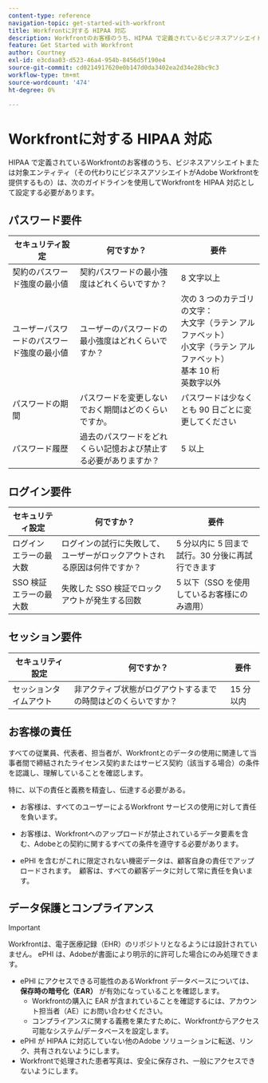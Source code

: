 ```yaml
---
content-type: reference
navigation-topic: get-started-with-workfront
title: Workfrontに対する HIPAA 対応
description: Workfrontのお客様のうち、HIPAA で定義されているビジネスアソシエイトまたは対象エンティティ（その代わりにビジネスアソシエイトがAdobe Workfrontを提供するもの）は、次のガイドラインを使用してWorkfrontを HIPAA 対応として設定する必要があります。
feature: Get Started with Workfront
author: Courtney
exl-id: e3cdaa03-d523-46a4-954b-8456d5f190e4
source-git-commit: cd0214917620e0b147d0da3402ea2d34e28bc9c3
workflow-type: tm+mt
source-wordcount: '474'
ht-degree: 0%

---
```


# Workfrontに対する HIPAA 対応

HIPAA で定義されているWorkfrontのお客様のうち、ビジネスアソシエイトまたは対象エンティティ（その代わりにビジネスアソシエイトがAdobe Workfrontを提供するもの）は、次のガイドラインを使用してWorkfrontを HIPAA 対応として設定する必要があります。


## パスワード要件

| **セキュリティ設定** | **何ですか？** | **要件** |
|----------------------|------------------|------------------|
| 契約のパスワード強度の最小値 | 契約パスワードの最小強度はどれくらいですか？ | 8 文字以上 |
| ユーザーパスワードのパスワード強度の最小値 | ユーザーのパスワードの最小強度はどれくらいですか？ | 次の 3 つのカテゴリの文字：<br> 大文字（ラテン アルファベット） <br> 小文字（ラテン アルファベット） <br> 基本 10 桁 <br> 英数字以外 |
| パスワードの期間 | パスワードを変更しないでおく期間はどのくらいですか。 | パスワードは少なくとも 90 日ごとに変更してください |
| パスワード履歴 | 過去のパスワードをどれくらい記憶および禁止する必要がありますか？ | 5 以上 |


## ログイン要件

| **セキュリティ設定** | **何ですか？** | **要件** |
|----------------------|------------------|------------------|
| ログイン エラーの最大数 | ログインの試行に失敗して、ユーザーがロックアウトされる原因は何件ですか？ | 5 分以内に 5 回まで試行。30 分後に再試行できます |
| SSO 検証エラーの最大数 | 失敗した SSO 検証でロックアウトが発生する回数 | 5 以下（SSO を使用しているお客様にのみ適用） |


## セッション要件

| **セキュリティ設定** | **何ですか？** | **要件** |
|----------------------|------------------|------------------|
| セッションタイムアウト | 非アクティブ状態がログアウトするまでの時間はどのくらいですか？ | 15 分以内 |

## お客様の責任

すべての従業員、代表者、担当者が、Workfrontとのデータの使用に関連して当事者間で締結されたライセンス契約またはサービス契約（該当する場合）の条件を認識し、理解していることを確認します。

特に、以下の責任と義務を精査し、伝達する必要がある。 

* お客様は、すべてのユーザーによるWorkfront サービスの使用に対して責任を負います。 

* お客様は、Workfrontへのアップロードが禁止されているデータ要素を含む、Adobeとの契約に関するすべての条件を遵守する必要があります。 

* ePHI を含むがこれに限定されない機密データは、顧客自身の責任でアップロードされます。  顧客は、すべての顧客データに対して常に責任を負います。 


## データ保護とコンプライアンス

>[!IMPORTANT]
>
>Workfrontは、電子医療記録（EHR）のリポジトリとなるようには設計されていません。 ePHI は、Adobeが書面により明示的に許可した場合にのみ処理できます。 

* ePHI にアクセスできる可能性のあるWorkfront データベースについては、**保存時の暗号化（EAR）** が有効になっていることを確認します。
   * Workfrontの購入に EAR が含まれていることを確認するには、アカウント担当者（AE）にお問い合わせください。
   * コンプライアンスに関する義務を果たすために、Workfrontからアクセス可能なシステム/データベースを設定します。
* ePHI が HIPAA に対応していない他のAdobe ソリューションに転送、リンク、共有されないようにします。
* Workfrontで処理された患者写真は、安全に保存され、一般にアクセスできないようにします。
